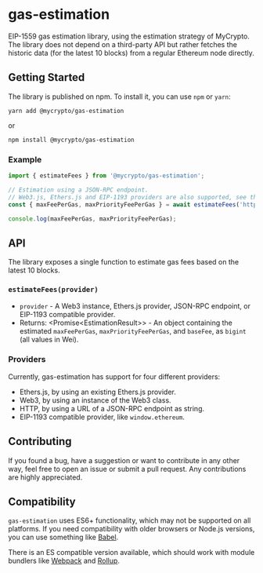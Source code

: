 # gas-estimation

EIP-1559 gas estimation library, using the estimation strategy of MyCrypto. The library does not depend on a third-party
API but rather fetches the historic data (for the latest 10 blocks) from a regular Ethereum node directly.

## Getting Started

The library is published on npm. To install it, you can use `npm` or `yarn`:

```text
yarn add @mycrypto/gas-estimation
```

or

```text
npm install @mycrypto/gas-estimation
```

### Example

```ts
import { estimateFees } from '@mycrypto/gas-estimation';

// Estimation using a JSON-RPC endpoint.
// Web3.js, Ethers.js and EIP-1193 providers are also supported, see the documentation.
const { maxFeePerGas, maxPriorityFeePerGas } = await estimateFees('http://127.0.0.1:8545');

console.log(maxFeePerGas, maxPriorityFeePerGas);
```

## API

The library exposes a single function to estimate gas fees based on the latest 10 blocks.

### `estimateFees(provider)`

- `provider` - A Web3 instance, Ethers.js provider, JSON-RPC endpoint, or EIP-1193 compatible provider.
- Returns: \<Promise\<EstimationResult\>\> - An object containing the estimated `maxFeePerGas`, `maxPriorityFeePerGas`, and `baseFee`, as `bigint` (all values in Wei).

### Providers

Currently, gas-estimation has support for four different providers:

- Ethers.js, by using an existing Ethers.js provider.
- Web3, by using an instance of the Web3 class.
- HTTP, by using a URL of a JSON-RPC endpoint as string.
- EIP-1193 compatible provider, like `window.ethereum`.

## Contributing

If you found a bug, have a suggestion or want to contribute in any other way, feel free to open an issue or submit a pull request. Any contributions are highly appreciated.

## Compatibility

`gas-estimation` uses ES6+ functionality, which may not be supported on all platforms. If you need compatibility with older browsers or Node.js versions, you can use something like [Babel](https://github.com/babel/babel).

There is an ES compatible version available, which should work with module bundlers like [Webpack](https://webpack.js.org/) and [Rollup](https://github.com/rollup/rollup).
